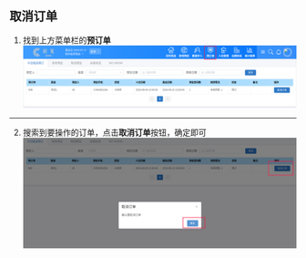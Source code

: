 ## 取消订单
1. 找到上方菜单栏的**预订单**
![](images/screenshot_1567995872660.png)
*****
2. 搜索到要操作的订单，点击**取消订单**按钮，确定即可
![](images/screenshot_1567995939461.png)